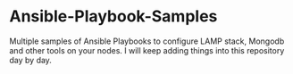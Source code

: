 # Ansible-Playbook-Samples

Multiple samples of Ansible Playbooks to configure LAMP stack, Mongodb and other tools on your nodes. I will keep adding things into this repository day by day.
